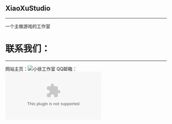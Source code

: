 ## XiaoXuStudio
---
一个主做游戏的工作室


# 联系我们：
---
网站主页：![小徐工作室](www.xiaoxustudio.top)
QQ邮箱：![工作室邮箱](xugame@qq.com)


